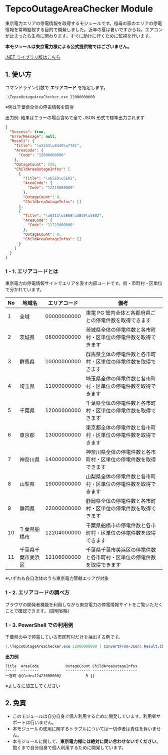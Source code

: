 # TepcoOutageAreaChecker Module
東京電力エリアの停電情報を取得するモジュールです。祖母の家のエリアの停電情報を常時監視する目的で開発しました。近年の夏は暑いですからね。エアコンが止まったら生命に関わります。すぐに助けに行くために監視を行います。

**本モジュールは東京電力様による公式提供物ではございません。**

[.NET ライブラリ版はこちら](https://www.nuget.org/packages/TepcoOutageSharp)


## 1. 使い方
コマンドライン引数で **エリアコード** を指定します。

``.\TepcoOutageAreaChecker.exe 12000000000``

※例は千葉県全体の停電情報を取得

出力例: 結果はエラーの場合含めて全て JSON 形式で標準出力されます

```json
{
  "Success": true,
  "ErrorMessage": null,
  "Result": {
    "Title": "\u5343\u8449\u770C",
    "AreaCode": {
      "Code": "12000000000"
    },
    "OutageCount": 220,
    "ChildAreaOutageInfos": [
      {
        "Title": "\u65ED\u5E02",
        "AreaCode": {
          "Code": "12215000000"
        },
        "OutageCount": 0,
        "ChildAreaOutageInfos": []
      },
      {
        "Title": "\u6211\u5B6B\u5B50\u5E02",
        "AreaCode": {
          "Code": "12222000000"
        },
        "OutageCount": 0,
        "ChildAreaOutageInfos": []
      }
    ]
  }
}
```


### 1 - 1. エリアコードとは
東京電力の停電情報サイトでエリアを表す内部コードです。県・市町村・区単位で分かれています。

| No | 地域名 | エリアコード | 備考 |
| - | - | - | - |
| 1 | 全域 | 00000000000 | 東電 PG 管内全体と各都府県ごとの停電件数を取得できます |
| 2 | 茨城県 | 08000000000 | 茨城県全体の停電件数と各市町村・区単位の停電件数を取得できます |
| 3 | 群馬県 | 10000000000 | 群馬県全体の停電件数と各市町村・区単位の停電件数を取得できます |
| 4 | 埼玉県 | 11000000000 | 埼玉県全体の停電件数と各市町村・区単位の停電件数を取得できます |
| 5 | 千葉県 | 12000000000 | 千葉県全体の停電件数と各市町村・区単位の停電件数を取得できます |
| 6 | 東京都 | 13000000000 | 東京都全体の停電件数と各市町村・区単位の停電件数を取得できます |
| 7 | 神奈川県 | 14000000000 | 神奈川県全体の停電件数と各市町村・区単位の停電件数を取得できます |
| 8 | 山梨県 | 19000000000 | 山梨県全体の停電件数と各市町村・区単位の停電件数を取得できます |
| 9 | 静岡県 | 22000000000 | 静岡県全体の停電件数と各市町村・区単位の停電件数を取得できます |
| 10 | 千葉県船橋市 | 12204000000 | 千葉県船橋市の停電件数と各市町村・区単位の停電件数を取得できます |
| 11 | 千葉県千葉市美浜区 | 12106000000 | 千葉県千葉市美浜区の停電件数と各市町村・区単位の停電件数を取得できます |

※いずれも各自治体のうち東京電力管轄エリアが対象

### 1 - 2. エリアコードの調べ方
ブラウザの開発者機能を利用しながら東京電力の停電情報サイトをご覧いただくことで確認できます。(説明省略)


### 1 - 3. PowerShell での利用例
千葉県の中で停電している市区町村だけを抽出する例です。

```powershell
(.\TepcoOutageAreaChecker.exe 12000000000 | ConvertFrom-Json).Result.ChildAreaOutageInfos | Where-Object { $_.OutageCount -ne 0 }
```

**出力例**
```
Title  AreaCode            OutageCount ChildAreaOutageInfos
-----  --------            ----------- --------------------
一宮町 @{Code=12421000000}           5 {}
```

※よしなに加工してください


## 2. 免責
* このモジュールは自分自身で個人利用するために開発しています。利用者サポートは行いません。
* 本モジュールの使用に関するトラブルについては一切作者は責任を負いません。
* 本モジュールに関して、**東京電力様には絶対に問い合わせないでください**。飽くまで自分自身で個人利用するために開発しています。
